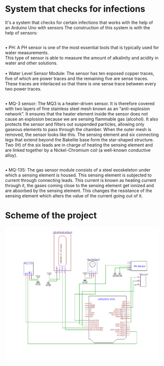<h1> System that checks for infections </h1>

It's a system that checks for certain infections that works with the help of an Arduino Uno
with sensors 
The construction of this system is with the help of sensors:

<br>&bull; PH: A PH sensor is one of the most essential tools that is typically used for water measurements.<br/> 
This type of sensor is able to measure the amount of alkalinity and acidity in water and other solutions.
<br>
<br>&bull; Water Level Sensor Module: The sensor has ten exposed copper traces, five of which are power traces and the remaining five are sense traces. These traces are interlaced so that there is one sense trace between every two power traces.<br/>

<br> &bull; MQ-3 sensor: The MQ3 is a heater-driven sensor. It is therefore covered with two layers of fine stainless steel mesh known as an “anti-explosion network”. It ensures that the heater element inside the sensor does not cause an explosion because we are sensing flammable gas (alcohol). It also protects the sensor and filters out suspended particles, allowing only gaseous elements to pass through the chamber. When the outer mesh is removed, the sensor looks like this. The sensing element and six connecting legs that extend beyond the Bakelite base form the star-shaped structure. Two (H) of the six leads are in charge of heating the sensing element and are linked together by a Nickel-Chromium coil (a well-known conductive alloy). <br/>

<br> &bull; MQ-135: The gas sensor module consists of a steel exoskeleton under which a sensing element is housed. This sensing element is subjected to current through connecting leads. This current is known as heating current through it, the gases coming close to the sensing element get ionized and are absorbed by the sensing element. This changes the resistance of the sensing element which alters the value of the current going out of it. <br/>

<h1>Scheme of the project</h1>


![WhatsApp Image 2023-12-10 at 18 23 27](https://github.com/dav1dLZ/12th-grade-project/blob/main/img/newSchematicImg.png)
